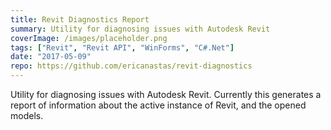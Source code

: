 ```yaml
---
title: Revit Diagnostics Report
summary: Utility for diagnosing issues with Autodesk Revit
coverImage: /images/placeholder.png
tags: ["Revit", "Revit API", "WinForms", "C#.Net"]
date: "2017-05-09"
repo: https://github.com/ericanastas/revit-diagnostics
---
```


Utility for diagnosing issues with Autodesk Revit. Currently this generates a report of information about the active instance of Revit, and the opened models.
